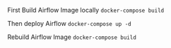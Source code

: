 First Build Airflow Image locally
`docker-compose build`

Then deploy Airflow
`docker-compose up -d`

Rebuild Airflow Image
`docker-compose build`